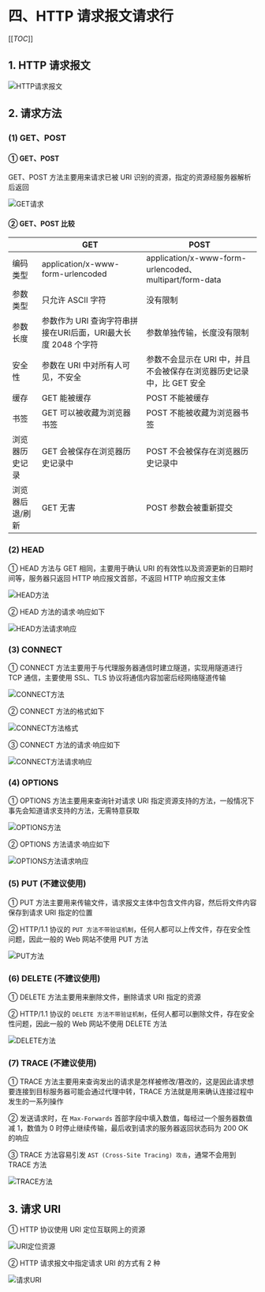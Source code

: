# 四、HTTP 请求报文请求行

[[_TOC_]]

## 1. HTTP 请求报文

![HTTP请求报文](https://github.com/yuyuyuzhang/Blog/blob/master/images/%E8%AE%A1%E7%AE%97%E6%9C%BA%E7%BD%91%E7%BB%9C/HTTP%E5%8D%8F%E8%AE%AE/HTTP%E8%AF%B7%E6%B1%82%E6%8A%A5%E6%96%87.png)

## 2. 请求方法

### (1) GET、POST

#### ① GET、POST

GET、POST 方法主要用来请求已被 URI 识别的资源，指定的资源经服务器解析后返回

![GET请求](https://github.com/yuyuyuzhang/Blog/blob/master/images/%E8%AE%A1%E7%AE%97%E6%9C%BA%E7%BD%91%E7%BB%9C/HTTP%E5%8D%8F%E8%AE%AE/GET%E8%AF%B7%E6%B1%82.png)

#### ② GET、POST 比较

|                 | GET                                                           | POST                                                                 |
| --------------- | ------------------------------------------------------------- | -------------------------------------------------------------------- |
| 编码类型        | application/x-www-form-urlencoded                             | application/x-www-form-urlencoded、multipart/form-data               |
| 参数类型        | 只允许 ASCII 字符                                             | 没有限制                                                             |
| 参数长度        | 参数作为 URI 查询字符串拼接在URI后面，URI最大长度 2048 个字符 | 参数单独传输，长度没有限制                                           |
| 安全性          | 参数在 URI 中对所有人可见，不安全                             | 参数不会显示在 URI 中，并且不会被保存在浏览器历史记录中，比 GET 安全 |
| 缓存            | GET 能被缓存                                                  | POST 不能被缓存                                                      |
| 书签            | GET 可以被收藏为浏览器书签                                    | POST 不能被收藏为浏览器书签                                          |
| 浏览器历史记录  | GET 会被保存在浏览器历史记录中                                | POST 不会被保存在浏览器历史记录中                                    |
| 浏览器后退/刷新 | GET 无害                                                      | POST 参数会被重新提交                                                |

### (2) HEAD

① HEAD 方法与 GET 相同，主要用于确认 URI 的有效性以及资源更新的日期时间等，服务器只返回 HTTP 响应报文首部，不返回 HTTP 响应报文主体

![HEAD方法](https://github.com/yuyuyuzhang/Blog/blob/master/images/%E8%AE%A1%E7%AE%97%E6%9C%BA%E7%BD%91%E7%BB%9C/HTTP%E5%8D%8F%E8%AE%AE/HEAD%E6%96%B9%E6%B3%95.png)

② HEAD 方法的请求·响应如下

![HEAD方法请求响应](https://github.com/yuyuyuzhang/Blog/blob/master/images/%E8%AE%A1%E7%AE%97%E6%9C%BA%E7%BD%91%E7%BB%9C/HTTP%E5%8D%8F%E8%AE%AE/HEAD%E6%96%B9%E6%B3%95%E8%AF%B7%E6%B1%82%E5%93%8D%E5%BA%94.png)

### (3) CONNECT

① CONNECT 方法主要用于与代理服务器通信时建立隧道，实现用隧道进行 TCP 通信，主要使用 SSL、TLS 协议将通信内容加密后经网络隧道传输

![CONNECT方法](https://github.com/yuyuyuzhang/Blog/blob/master/images/%E8%AE%A1%E7%AE%97%E6%9C%BA%E7%BD%91%E7%BB%9C/HTTP%E5%8D%8F%E8%AE%AE/CONNECT%E6%96%B9%E6%B3%95.png)

② CONNECT 方法的格式如下

![CONNECT方法格式](https://github.com/yuyuyuzhang/Blog/blob/master/images/%E8%AE%A1%E7%AE%97%E6%9C%BA%E7%BD%91%E7%BB%9C/HTTP%E5%8D%8F%E8%AE%AE/CONNECT%E6%96%B9%E6%B3%95%E6%A0%BC%E5%BC%8F.png)

③ CONNECT 方法的请求·响应如下

![CONNECT方法请求响应](https://github.com/yuyuyuzhang/Blog/blob/master/images/%E8%AE%A1%E7%AE%97%E6%9C%BA%E7%BD%91%E7%BB%9C/HTTP%E5%8D%8F%E8%AE%AE/CONNECT%E6%96%B9%E6%B3%95%E8%AF%B7%E6%B1%82%E5%93%8D%E5%BA%94.png)

### (4) OPTIONS

① OPTIONS 方法主要用来查询针对请求 URI 指定资源支持的方法，一般情况下事先会知道请求支持的方法，无需特意获取

![OPTIONS方法](https://github.com/yuyuyuzhang/Blog/blob/master/images/%E8%AE%A1%E7%AE%97%E6%9C%BA%E7%BD%91%E7%BB%9C/HTTP%E5%8D%8F%E8%AE%AE/OPTIONS%E6%96%B9%E6%B3%95.png)

② OPTIONS 方法请求·响应如下

![OPTIONS方法请求响应](https://github.com/yuyuyuzhang/Blog/blob/master/images/%E8%AE%A1%E7%AE%97%E6%9C%BA%E7%BD%91%E7%BB%9C/HTTP%E5%8D%8F%E8%AE%AE/OPTIONS%E6%96%B9%E6%B3%95%E8%AF%B7%E6%B1%82%E5%93%8D%E5%BA%94.png)

### (5) PUT (不建议使用)

① PUT 方法主要用来传输文件，请求报文主体中包含文件内容，然后将文件内容保存到请求 URI 指定的位置

② HTTP/1.1 协议的 `PUT 方法不带验证机制`，任何人都可以上传文件，存在安全性问题，因此一般的 Web 网站不使用 PUT 方法

![PUT方法](https://github.com/yuyuyuzhang/Blog/blob/master/images/%E8%AE%A1%E7%AE%97%E6%9C%BA%E7%BD%91%E7%BB%9C/HTTP%E5%8D%8F%E8%AE%AE/PUT%E6%96%B9%E6%B3%95.png)

### (6) DELETE (不建议使用)

① DELETE 方法主要用来删除文件，删除请求 URI 指定的资源

② HTTP/1.1 协议的 `DELETE 方法不带验证机制`，任何人都可以删除文件，存在安全性问题，因此一般的 Web 网站不使用 DELETE 方法

![DELETE方法](https://github.com/yuyuyuzhang/Blog/blob/master/images/%E8%AE%A1%E7%AE%97%E6%9C%BA%E7%BD%91%E7%BB%9C/HTTP%E5%8D%8F%E8%AE%AE/DELETE%E6%96%B9%E6%B3%95.png)

### (7) TRACE (不建议使用)

① TRACE 方法主要用来查询发出的请求是怎样被修改/篡改的，这是因此请求想要连接到目标服务器可能会通过代理中转，TRACE 方法就是用来确认连接过程中发生的一系列操作

② 发送请求时，在 `Max-Forwards` 首部字段中填入数值，每经过一个服务器数值减 1，数值为 0 时停止继续传输，最后收到请求的服务器返回状态码为 200 OK 的响应

③ TRACE 方法容易引发 `AST (Cross-Site Tracing) 攻击`，通常不会用到 TRACE 方法

![TRACE方法](https://github.com/yuyuyuzhang/Blog/blob/master/images/%E8%AE%A1%E7%AE%97%E6%9C%BA%E7%BD%91%E7%BB%9C/HTTP%E5%8D%8F%E8%AE%AE/TRACE%E6%96%B9%E6%B3%95.png)

## 3. 请求 URI

① HTTP 协议使用 URI 定位互联网上的资源

![URI定位资源](https://github.com/yuyuyuzhang/Blog/blob/master/images/%E8%AE%A1%E7%AE%97%E6%9C%BA%E7%BD%91%E7%BB%9C/HTTP%E5%8D%8F%E8%AE%AE/URI%E5%AE%9A%E4%BD%8D%E8%B5%84%E6%BA%90.png)

② HTTP 请求报文中指定请求 URI 的方式有 2 种

![请求URI](https://github.com/yuyuyuzhang/Blog/blob/master/images/%E8%AE%A1%E7%AE%97%E6%9C%BA%E7%BD%91%E7%BB%9C/HTTP%E5%8D%8F%E8%AE%AE/%E8%AF%B7%E6%B1%82URI.png)
